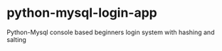 # python-mysql-login-app
Python-Mysql console based beginners login system with hashing and salting
